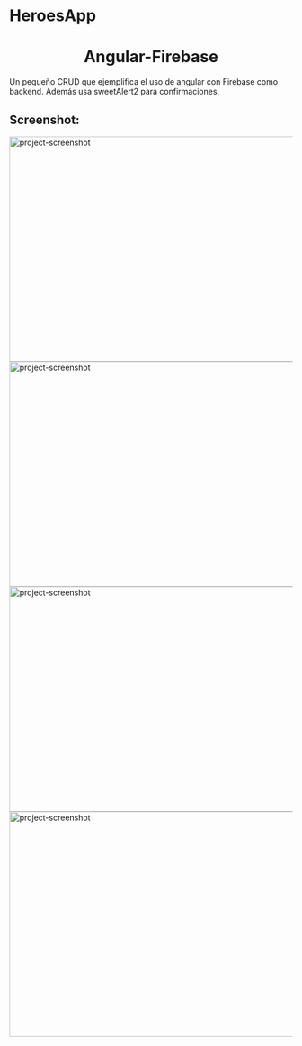 # HeroesApp

<h1 align="center" id="title">Angular-Firebase</h1>

<p id="description">Un pequeño CRUD que ejemplifica el uso de angular con Firebase como backend. Además usa sweetAlert2 para confirmaciones.</p>

<h2>Screenshot:</h2>

<img src="http://45.79.30.160/img1.png" alt="project-screenshot" width="600" height="400/">
<img src="http://45.79.30.160/img2.png" alt="project-screenshot" width="600" height="400/">
<img src="http://45.79.30.160/img3.png" alt="project-screenshot" width="600" height="400/">
<img src="http://45.79.30.160/img4.png" alt="project-screenshot" width="600" height="400/">